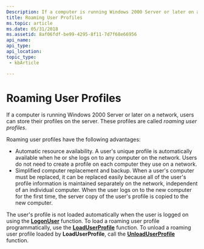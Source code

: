 ```yaml
---
Description: If a computer is running Windows 2000 Server or later on a network, users can store their profiles on the server. These profiles are called roaming user profiles.
title: Roaming User Profiles
ms.topic: article
ms.date: 05/31/2018
ms.assetid: 8af06fdf-be99-4295-8f11-7d7f68e66956
api_name: 
api_type: 
api_location: 
topic_type: 
 - kbArticle

---
```


# Roaming User Profiles

If a computer is running Windows 2000 Server or later on a network, users can store their profiles on the server. These profiles are called *roaming user profiles*.

Roaming user profiles have the following advantages:

-   Automatic resource availability. A user's unique profile is automatically available when he or she logs on to any computer on the network. Users do not need to create a profile on each computer they use on a network.
-   Simplified computer replacement and backup. When a user's computer must be replaced, it can be replaced easily because all of the user's profile information is maintained separately on the network, independent of an individual computer. When the user logs on to the new computer for the first time, the server copy of the user's profile is copied to the new computer.

The user's profile is not loaded automatically when the user is logged on using the [**LogonUser**](https://msdn.microsoft.com/en-us/library/Aa378184(v=VS.85).aspx) function. To load a roaming user profile programmatically, use the [**LoadUserProfile**](/windows/desktop/api/Userenv/nf-userenv-loaduserprofilea) function. To unload a roaming user profile loaded by **LoadUserProfile**, call the [**UnloadUserProfile**](/windows/desktop/api/Userenv/nf-userenv-unloaduserprofile) function.

 

 



